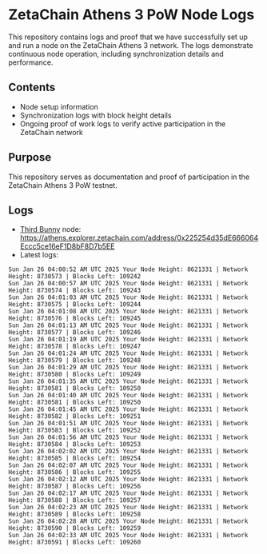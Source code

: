 # ZetaChain Athens 3 PoW Node Logs
This repository contains logs and proof that we have successfully set up and run a node on the ZetaChain Athens 3 network. The logs demonstrate continuous node operation, including synchronization details and performance.

## Contents
- Node setup information
- Synchronization logs with block height details
- Ongoing proof of work logs to verify active participation in the ZetaChain network

## Purpose
This repository serves as documentation and proof of participation in the ZetaChain Athens 3 PoW testnet.

## Logs

- [Third Bunny](https://thirdbunny.xyz/) node: https://athens.explorer.zetachain.com/address/0x225254d35dE666064Eccc5ce16eF1D8bF8D7b5EE
- Latest logs:
```
Sun Jan 26 04:00:52 AM UTC 2025 Your Node Height: 8621331 | Network Height: 8730573 | Blocks Left: 109242
Sun Jan 26 04:00:57 AM UTC 2025 Your Node Height: 8621331 | Network Height: 8730574 | Blocks Left: 109243
Sun Jan 26 04:01:03 AM UTC 2025 Your Node Height: 8621331 | Network Height: 8730575 | Blocks Left: 109244
Sun Jan 26 04:01:08 AM UTC 2025 Your Node Height: 8621331 | Network Height: 8730576 | Blocks Left: 109245
Sun Jan 26 04:01:13 AM UTC 2025 Your Node Height: 8621331 | Network Height: 8730577 | Blocks Left: 109246
Sun Jan 26 04:01:19 AM UTC 2025 Your Node Height: 8621331 | Network Height: 8730578 | Blocks Left: 109247
Sun Jan 26 04:01:24 AM UTC 2025 Your Node Height: 8621331 | Network Height: 8730579 | Blocks Left: 109248
Sun Jan 26 04:01:29 AM UTC 2025 Your Node Height: 8621331 | Network Height: 8730580 | Blocks Left: 109249
Sun Jan 26 04:01:35 AM UTC 2025 Your Node Height: 8621331 | Network Height: 8730581 | Blocks Left: 109250
Sun Jan 26 04:01:40 AM UTC 2025 Your Node Height: 8621331 | Network Height: 8730581 | Blocks Left: 109250
Sun Jan 26 04:01:45 AM UTC 2025 Your Node Height: 8621331 | Network Height: 8730582 | Blocks Left: 109251
Sun Jan 26 04:01:51 AM UTC 2025 Your Node Height: 8621331 | Network Height: 8730583 | Blocks Left: 109252
Sun Jan 26 04:01:56 AM UTC 2025 Your Node Height: 8621331 | Network Height: 8730584 | Blocks Left: 109253
Sun Jan 26 04:02:02 AM UTC 2025 Your Node Height: 8621331 | Network Height: 8730585 | Blocks Left: 109254
Sun Jan 26 04:02:07 AM UTC 2025 Your Node Height: 8621331 | Network Height: 8730586 | Blocks Left: 109255
Sun Jan 26 04:02:12 AM UTC 2025 Your Node Height: 8621331 | Network Height: 8730587 | Blocks Left: 109256
Sun Jan 26 04:02:17 AM UTC 2025 Your Node Height: 8621331 | Network Height: 8730588 | Blocks Left: 109257
Sun Jan 26 04:02:23 AM UTC 2025 Your Node Height: 8621331 | Network Height: 8730589 | Blocks Left: 109258
Sun Jan 26 04:02:28 AM UTC 2025 Your Node Height: 8621331 | Network Height: 8730590 | Blocks Left: 109259
Sun Jan 26 04:02:33 AM UTC 2025 Your Node Height: 8621331 | Network Height: 8730591 | Blocks Left: 109260
```
